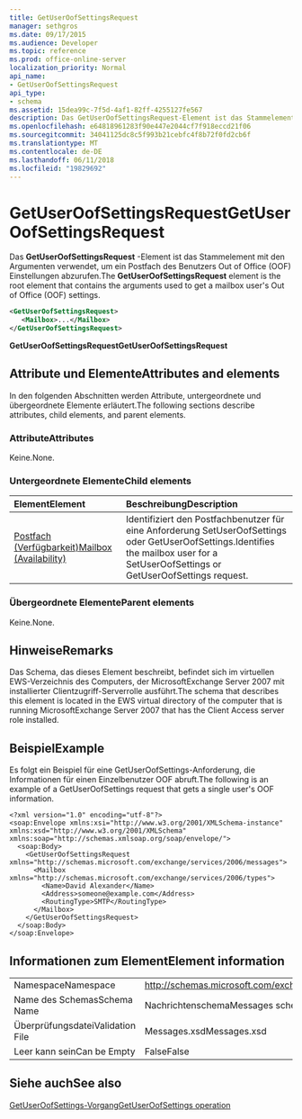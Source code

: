 ```yaml
---
title: GetUserOofSettingsRequest
manager: sethgros
ms.date: 09/17/2015
ms.audience: Developer
ms.topic: reference
ms.prod: office-online-server
localization_priority: Normal
api_name:
- GetUserOofSettingsRequest
api_type:
- schema
ms.assetid: 15dea99c-7f5d-4af1-82ff-4255127fe567
description: Das GetUserOofSettingsRequest-Element ist das Stammelement mit den Argumenten verwendet, um ein Postfach des Benutzers Out of Office (OOF) Einstellungen abzurufen.
ms.openlocfilehash: e64818961283f90e447e2044cf7f918eccd21f06
ms.sourcegitcommit: 34041125dc8c5f993b21cebfc4f8b72f0fd2cb6f
ms.translationtype: MT
ms.contentlocale: de-DE
ms.lasthandoff: 06/11/2018
ms.locfileid: "19829692"
---
```

# <a name="getuseroofsettingsrequest"></a><span data-ttu-id="9d1d8-103">GetUserOofSettingsRequest</span><span class="sxs-lookup"><span data-stu-id="9d1d8-103">GetUserOofSettingsRequest</span></span>

<span data-ttu-id="9d1d8-104">Das **GetUserOofSettingsRequest** -Element ist das Stammelement mit den Argumenten verwendet, um ein Postfach des Benutzers Out of Office (OOF) Einstellungen abzurufen.</span><span class="sxs-lookup"><span data-stu-id="9d1d8-104">The **GetUserOofSettingsRequest** element is the root element that contains the arguments used to get a mailbox user's Out of Office (OOF) settings.</span></span> 
  
```xml
<GetUserOofSettingsRequest>
   <Mailbox>...</Mailbox>
</GetUserOofSettingsRequest>
```

 <span data-ttu-id="9d1d8-105">**GetUserOofSettingsRequest**</span><span class="sxs-lookup"><span data-stu-id="9d1d8-105">**GetUserOofSettingsRequest**</span></span>
## <a name="attributes-and-elements"></a><span data-ttu-id="9d1d8-106">Attribute und Elemente</span><span class="sxs-lookup"><span data-stu-id="9d1d8-106">Attributes and elements</span></span>

<span data-ttu-id="9d1d8-107">In den folgenden Abschnitten werden Attribute, untergeordnete und übergeordnete Elemente erläutert.</span><span class="sxs-lookup"><span data-stu-id="9d1d8-107">The following sections describe attributes, child elements, and parent elements.</span></span>
  
### <a name="attributes"></a><span data-ttu-id="9d1d8-108">Attribute</span><span class="sxs-lookup"><span data-stu-id="9d1d8-108">Attributes</span></span>

<span data-ttu-id="9d1d8-109">Keine.</span><span class="sxs-lookup"><span data-stu-id="9d1d8-109">None.</span></span>
  
### <a name="child-elements"></a><span data-ttu-id="9d1d8-110">Untergeordnete Elemente</span><span class="sxs-lookup"><span data-stu-id="9d1d8-110">Child elements</span></span>

|<span data-ttu-id="9d1d8-111">**Element**</span><span class="sxs-lookup"><span data-stu-id="9d1d8-111">**Element**</span></span>|<span data-ttu-id="9d1d8-112">**Beschreibung**</span><span class="sxs-lookup"><span data-stu-id="9d1d8-112">**Description**</span></span>|
|:-----|:-----|
|[<span data-ttu-id="9d1d8-113">Postfach (Verfügbarkeit)</span><span class="sxs-lookup"><span data-stu-id="9d1d8-113">Mailbox (Availability)</span></span>](mailbox-availability.md) <br/> |<span data-ttu-id="9d1d8-114">Identifiziert den Postfachbenutzer für eine Anforderung SetUserOofSettings oder GetUserOofSettings.</span><span class="sxs-lookup"><span data-stu-id="9d1d8-114">Identifies the mailbox user for a SetUserOofSettings or GetUserOofSettings request.</span></span>  <br/> |
   
### <a name="parent-elements"></a><span data-ttu-id="9d1d8-115">Übergeordnete Elemente</span><span class="sxs-lookup"><span data-stu-id="9d1d8-115">Parent elements</span></span>

<span data-ttu-id="9d1d8-116">Keine.</span><span class="sxs-lookup"><span data-stu-id="9d1d8-116">None.</span></span>
  
## <a name="remarks"></a><span data-ttu-id="9d1d8-117">Hinweise</span><span class="sxs-lookup"><span data-stu-id="9d1d8-117">Remarks</span></span>

<span data-ttu-id="9d1d8-118">Das Schema, das dieses Element beschreibt, befindet sich im virtuellen EWS-Verzeichnis des Computers, der MicrosoftExchange Server 2007 mit installierter Clientzugriff-Serverrolle ausführt.</span><span class="sxs-lookup"><span data-stu-id="9d1d8-118">The schema that describes this element is located in the EWS virtual directory of the computer that is running MicrosoftExchange Server 2007 that has the Client Access server role installed.</span></span>
  
## <a name="example"></a><span data-ttu-id="9d1d8-119">Beispiel</span><span class="sxs-lookup"><span data-stu-id="9d1d8-119">Example</span></span>

<span data-ttu-id="9d1d8-120">Es folgt ein Beispiel für eine GetUserOofSettings-Anforderung, die Informationen für einen Einzelbenutzer OOF abruft.</span><span class="sxs-lookup"><span data-stu-id="9d1d8-120">The following is an example of a GetUserOofSettings request that gets a single user's OOF information.</span></span>
  
```
<?xml version="1.0" encoding="utf-8"?>
<soap:Envelope xmlns:xsi="http://www.w3.org/2001/XMLSchema-instance" xmlns:xsd="http://www.w3.org/2001/XMLSchema" xmlns:soap="http://schemas.xmlsoap.org/soap/envelope/">
  <soap:Body>
    <GetUserOofSettingsRequest xmlns="http://schemas.microsoft.com/exchange/services/2006/messages">
      <Mailbox xmlns="http://schemas.microsoft.com/exchange/services/2006/types">
        <Name>David Alexander</Name>
        <Address>someone@example.com</Address>
        <RoutingType>SMTP</RoutingType>
      </Mailbox>
    </GetUserOofSettingsRequest>
  </soap:Body>
</soap:Envelope>
```

## <a name="element-information"></a><span data-ttu-id="9d1d8-121">Informationen zum Element</span><span class="sxs-lookup"><span data-stu-id="9d1d8-121">Element information</span></span>

|||
|:-----|:-----|
|<span data-ttu-id="9d1d8-122">Namespace</span><span class="sxs-lookup"><span data-stu-id="9d1d8-122">Namespace</span></span>  <br/> |http://schemas.microsoft.com/exchange/services/2006/messages  <br/> |
|<span data-ttu-id="9d1d8-123">Name des Schemas</span><span class="sxs-lookup"><span data-stu-id="9d1d8-123">Schema Name</span></span>  <br/> |<span data-ttu-id="9d1d8-124">Nachrichtenschema</span><span class="sxs-lookup"><span data-stu-id="9d1d8-124">Messages schema</span></span>  <br/> |
|<span data-ttu-id="9d1d8-125">Überprüfungsdatei</span><span class="sxs-lookup"><span data-stu-id="9d1d8-125">Validation File</span></span>  <br/> |<span data-ttu-id="9d1d8-126">Messages.xsd</span><span class="sxs-lookup"><span data-stu-id="9d1d8-126">Messages.xsd</span></span>  <br/> |
|<span data-ttu-id="9d1d8-127">Leer kann sein</span><span class="sxs-lookup"><span data-stu-id="9d1d8-127">Can be Empty</span></span>  <br/> |<span data-ttu-id="9d1d8-128">False</span><span class="sxs-lookup"><span data-stu-id="9d1d8-128">False</span></span>  <br/> |
   
## <a name="see-also"></a><span data-ttu-id="9d1d8-129">Siehe auch</span><span class="sxs-lookup"><span data-stu-id="9d1d8-129">See also</span></span>



[<span data-ttu-id="9d1d8-130">GetUserOofSettings-Vorgang</span><span class="sxs-lookup"><span data-stu-id="9d1d8-130">GetUserOofSettings operation</span></span>](getuseroofsettings-operation.md)

